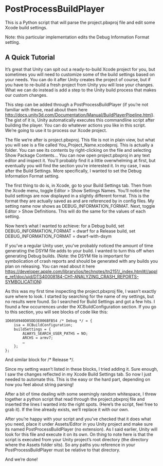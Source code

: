 PostProcessBuildPlayer
======================

This is a Python script that will parse the project.pbxproj file and edit some Xcode build settings.

Note: this particular implementation edits the Debug Information Format setting. 

A Quick Tutorial
----------------

It’s great that Unity can spit out a ready-to-build Xcode project for you, but sometimes you will need to customize some of the build settings based on your needs. You can do it after Unity creates the project of course, but if you have to re-build a fresh project from Unity you will lose your changes. What we can do instead is add a step to the Unity build process that makes our custom changes. 

This step can be added through a PostProcessBuildPlayer (if you’re not familiar with these, read about them here http://docs.unity3d.com/Documentation/Manual/BuildPlayerPipeline.html). The gist of it is, Unity automatically executes this commandline script after building the player. You can do whatever actions you like in this script. We’re going to use it to process our Xcode project. 

The file we’re after is project.pbxproj. This file is not in plain view,  but what you will see is a file called You_Project_Name.xcodeproj. This is actually a folder. You can see its contents by right-clicking on the file and selecting Show Package Contents… You can now open project.pbxproj in any text editor and inspect it. You’ll probably find it a little overwhelming at first, but eventually you will find the section you’re interested it. In my case, I was after the Build Settings. More specifically, I wanted to set the Debug Information Format setting. 

The first thing to do is, in Xcode, go to your Build Settings tab. Then from the Xcode menu, toggle Editor > Show Settings Names. You’ll notice the build settings are now displayed in a slightly different format. This is the format they are actually saved as and are referenced by in config files. My setting name now shows as DEBUG_INFORMATION_FORMAT. Next, toggle Editor > Show Definitions. This will do the same for the values of each setting.

Now here’s what I wanted to achieve: 
for a Debug build, set DEBUG_INFORMATION_FORMAT = dwarf
for a Release build, set DEBUG_INFORMATION_FORMAT = dwarf-with-dsym

If you’ve a regular Unity user, you’ve probably noticed the amount of time generating the DSYM file adds to your build. I wanted to turn this off when generating Debug builds. (Note: the DSYM file is important for symbolication of crash reports and should be generated with any builds you plan on releasing. You can read about it here https://developer.apple.com/library/ios/technotes/tn2151/_index.html#//apple_ref/doc/uid/DTS40008184-CH1-ANALYZING_CRASH_REPORTS-SYMBOLICATION)

As this was my first time inspecting the project.pbxproj file, I wasn’t exactly sure where to look. I started by searching for the name of my settings, but no results were found. So I searched for Build Settings and got a few hits. I found a few occurrences under the XCBuildConfiguration section. If you go to this section, you will see blocks of code like this:

	1D6058940D05DD3E006BFB54 /* Debug */ = {
		isa = XCBuildConfiguration;
		buildSettings = {
			ALWAYS_SEARCH_USER_PATHS = NO;
			ARCHS = armv7;
			…
		};
	};


And similar block for /* Release */.

Since my setting wasn’t listed in these blocks, I tried adding it. Sure enough, I saw the changes reflected in my Xcode Build Settings tab. So now I just needed to automate this. This is the easy or the hard part, depending on how you feel about string parsing!

After a bit of time dealing with some seemingly random whitespace, I threw together a python script that read through the project.pbxproj file and inserted the lines I wanted into the right spots. (Here’s the script, feel free to grab it). If the line already exists, we’ll replace it with our own.

After you’re happy with your script and you’ve checked that it does what you need, place it under Assets/Editor in you Unity project and make sure its named PostProcessBuildPlayer (no extension). As I said earlier, Unity will look for this file and execute it on its own. On thing to note here is that the script is executed from your Unity project’s root directory (the directory where the Assets folder sits). So any paths you reference in your PostProcessBuildPlayer must be relative to that directory.

And we’re done! 

